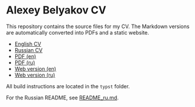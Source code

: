 # Alexey Belyakov CV

This repository contains the source files for my CV. The Markdown versions are
automatically converted into PDFs and a static website.

- [English CV](./cv.md)
- [Russian CV](./cv.ru.md)
- [PDF (en)](https://github.com/qqrm/CV/releases/latest/download/Belyakov_en_typst.pdf)
- [PDF (ru)](https://github.com/qqrm/CV/releases/latest/download/Belyakov_ru_typst.pdf)
- [Web version (en)](https://qqrm.github.io/CV/)
- [Web version (ru)](https://qqrm.github.io/CV/ru/)

All build instructions are located in the `typst` folder.

For the Russian README, see [README_ru.md](./README_ru.md).

